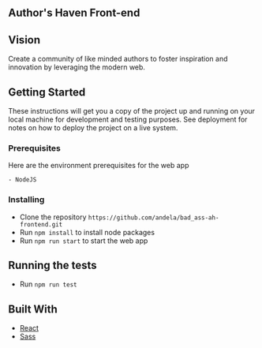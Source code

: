 ## Author's Haven Front-end

## Vision

Create a community of like minded authors to foster inspiration and innovation
by leveraging the modern web.

## Getting Started

These instructions will get you a copy of the project up and running on your local machine for development and testing purposes. See deployment for notes on how to deploy the project on a live system.

### Prerequisites

Here are the environment prerequisites for the web app

```
- NodeJS
```

### Installing

- Clone the repository `https://github.com/andela/bad_ass-ah-frontend.git`
- Run `npm install` to install node packages
- Run `npm run start` to start the web app

## Running the tests

- Run `npm run test`

## Built With

- [React](https://reactjs.org/)
- [Sass](https://sass-lang.com/)

